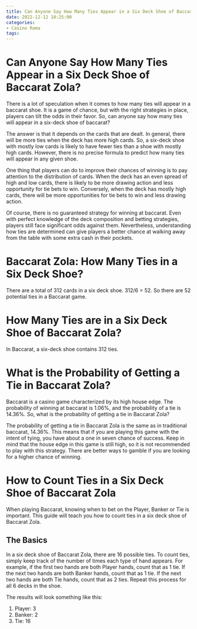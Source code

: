 ```yaml
---
title: Can Anyone Say How Many Ties Appear in a Six Deck Shoe of Baccarat Zola
date: 2022-12-12 18:25:00
categories:
- Casino Rama
tags:
---
```



#  Can Anyone Say How Many Ties Appear in a Six Deck Shoe of Baccarat Zola?

There is a lot of speculation when it comes to how many ties will appear in a baccarat shoe. It is a game of chance, but with the right strategies in place, players can tilt the odds in their favor. So, can anyone say how many ties will appear in a six-deck shoe of baccarat?

The answer is that it depends on the cards that are dealt. In general, there will be more ties when the deck has more high cards. So, a six-deck shoe with mostly low cards is likely to have fewer ties than a shoe with mostly high cards. However, there is no precise formula to predict how many ties will appear in any given shoe.

One thing that players can do to improve their chances of winning is to pay attention to the distribution of cards. When the deck has an even spread of high and low cards, there is likely to be more drawing action and less opportunity for tie bets to win. Conversely, when the deck has mostly high cards, there will be more opportunities for tie bets to win and less drawing action.

Of course, there is no guaranteed strategy for winning at baccarat. Even with perfect knowledge of the deck composition and betting strategies, players still face significant odds against them. Nevertheless, understanding how ties are determined can give players a better chance at walking away from the table with some extra cash in their pockets.

#  Baccarat Zola: How Many Ties in a Six Deck Shoe?

There are a total of 312 cards in a six deck shoe. 312/6 = 52. So there are 52 potential ties in a Baccarat game.

#  How Many Ties are in a Six Deck Shoe of Baccarat Zola?

In Baccarat, a six-deck shoe contains 312 ties.

#  What is the Probability of Getting a Tie in Baccarat Zola?

Baccarat is a casino game characterized by its high house edge. The probability of winning at baccarat is 1.06%, and the probability of a tie is 14.36%. So, what is the probability of getting a tie in Baccarat Zola?

The probability of getting a tie in Baccarat Zola is the same as in traditional baccarat, 14.36%. This means that if you are playing this game with the intent of tying, you have about a one in seven chance of success. Keep in mind that the house edge in this game is still high, so it is not recommended to play with this strategy. There are better ways to gamble if you are looking for a higher chance of winning.

#  How to Count Ties in a Six Deck Shoe of Baccarat Zola

When playing Baccarat, knowing when to bet on the Player, Banker or Tie is important. This guide will teach you how to count ties in a six deck shoe of Baccarat Zola.

## The Basics

In a six deck shoe of Baccarat Zola, there are 16 possible ties. To count ties, simply keep track of the number of times each type of hand appears. For example, if the first two hands are both Player hands, count that as 1 tie. If the next two hands are both Banker hands, count that as 1 tie. If the next two hands are both Tie hands, count that as 2 ties. Repeat this process for all 6 decks in the shoe.

The results will look something like this:

1) Player: 3
2) Banker: 2
3) Tie: 16